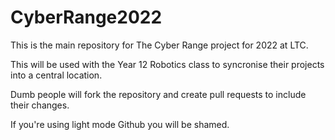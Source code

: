 # CyberRange2022

 This is the main repository for The Cyber Range project for 2022 at LTC.

 This will be used with the Year 12 Robotics class to syncronise their projects into a central location.

 Dumb people will fork the repository and create pull requests to include their changes.

If you're using light mode Github you will be shamed.
